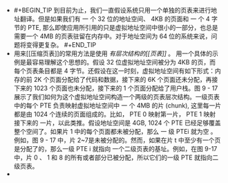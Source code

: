 - #+BEGIN_TIP
  到目前为止，我们一直假设系统只用一个单独的页表来进行地址翻译。但是如果我们有 一 个 32 位的地址空间、 4KB 的页面和 一 个 4 字节的 PTE, 那么即使应用所引用的只是虚拟地址空间中很小的一部分，也总是需要一个 4MB 的页表驻留在内存中。对于地址空间为 64 位的系统来说，问题将变得更复杂。
  #+END_TIP
- 用来[[压缩页表]]的常用方法是使用 *有层次结构的[[页表]]* 。 
  用一个具体的示例是最容易理解这个思想的。假设 32 位虚拟地址空间被分为 4KB 的页，而每个页表条目都是 4 字节。还假设在这一时刻，虚拟地址空间有如下形式：内存的前 2K 个页面分配给了代码和数据，接下来的 6K 个页面还未分配，再接下来的 1023 个页面也未分配，接下来的 1 个页面分配给了用户栈。图 9 - 17 展示了我们如何为这个虚拟地址空间构造一个两级的页表层次结构。一级页表中的每个 PTE 负责映射虚拟地址空间中 一 个 4MB 的片 (chunk), 这里每一片都是由 1024 个连续的页面组成的。比如， PTE 0 映射第一片， PTE 1 映射接下来的 一片，以此类推。假设地址空间是 4GB, 1024 个 PTE 已经足够覆盖整个空间了。如果片 1 中的每个页面都未被分配，那么 一 级 PTEi 就为空 。 例如，图 9 - 17 中，片 2~7是未被分配的。然而，如果在片 t 中至少有一个页是分配了的，那么一级 PTE i 就指向 一个二级页表的基址。例如，在图 9-17 中，片 0 、 1 和 8 的所有或者部分已被分配，所以它们的一级 PTE 就指向二级页表。
-